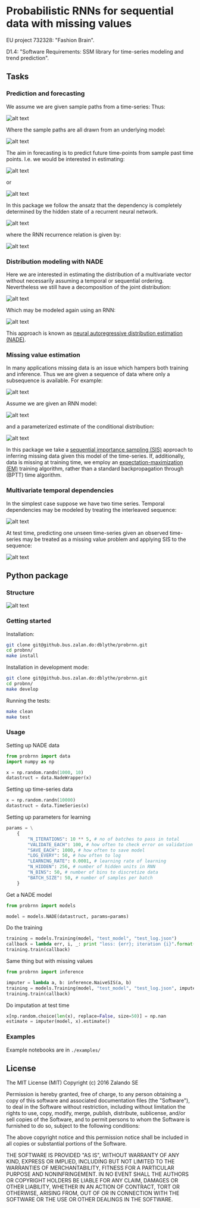 # Probabilistic RNNs for sequential data with missing values

EU project 732328: "Fashion Brain".

D1.4: "Software Requirements: SSM library for time-series modeling and trend prediction".

## Tasks

### Prediction and forecasting

We assume we are given sample paths from a time-series: 
Thus:

![alt text](./img/timeseries.png)

Where the sample paths are all drawn from an underlying model:

![alt text](./img/dist.png)

The aim in forecasting is to predict future time-points from sample past time points.
I.e. we would be interested in estimating:

![alt text](./img/expectation.png)

or

![alt text](./img/conditional.png)

In this package we follow the ansatz that the dependency is completely determined by the hidden state of a recurrent neural network.

![alt text](./img/hiddep.png)

where the RNN recurrence relation is given by:

![alt text](./img/recur.png)

### Distribution modeling with NADE

Here we are interested in estimating the distribution of a multivariate vector without necessarily assuming a temporal or sequential ordering.
Nevertheless we still have a decomposition of the joint distribution:

![alt text](./img/decomposition.png)

Which may be modeled again using an RNN:

![alt text](./img/nade.png)

This approach is known as [neural autoregressive distribution estimation (NADE)](http://proceedings.mlr.press/v15/larochelle11a/larochelle11a.pdf).

### Missing value estimation

In many applications missing data is an issue which hampers both training and inference.
Thus we are given a sequence of data where only a subsequence is available. For example:

![alt text](./img/missing.png)

Assume we are given an RNN model:

![alt text](./img/recur.png)

and a parameterized estimate of the conditional distribution:

![alt text](./img/kernel.png)

In this package we take a [sequential importance sampling (SIS)](https://en.wikipedia.org/wiki/Particle_filter) approach to inferring missing data given this model of the time-series.
If, additionally, data is missing at training time, we employ an [expectation-maximization (EM)](https://en.wikipedia.org/wiki/Expectation%E2%80%93maximization_algorithm) training algorithm, rather than a standard backpropagation through (BPTT) time algorithm.

### Multivariate temporal dependencies

In the simplest case suppose we have two time series. Temporal dependencies may be modeled by treating the interleaved sequence:

![alt text](./img/interleaved.png)

At test time, predicting one unseen time-series given an observed time-series may be treated as a missing value problem and applying SIS to the sequence:

![alt text](./img/missinginterleaved.png)


## Python package

### Structure

![alt text](./img/flow.png)

### Getting started

Installation:

``` bash 
git clone git@github.bus.zalan.do:dblythe/probrnn.git
cd probnn/
make install
```

Installation in development mode:

``` bash 
git clone git@github.bus.zalan.do:dblythe/probrnn.git
cd probnn/
make develop
```

Running the tests:

``` bash
make clean
make test
```

### Usage

Setting up NADE data

```python
from probrnn import data
import numpy as np

x = np.random.randn(1000, 10)
datastruct = data.NadeWrapper(x)
```

Setting up time-series data

```python
x = np.random.randn(10000)
datastruct = data.TimeSeries(x)
```

Setting up parameters for learning
```python
params = \
    {
        "N_ITERATIONS": 10 ** 5, # no of batches to pass in total
        "VALIDATE_EACH": 100, # how often to check error on validation data
        "SAVE_EACH": 1000, # how often to save model
        "LOG_EVERY": 50, # how often to log
        "LEARNING_RATE": 0.0001, # learning rate of learning
        "N_HIDDEN": 256, # number of hidden units in RNN
        "N_BINS": 50, # number of bins to discretize data
        "BATCH_SIZE": 50, # number of samples per batch
    }
```

Get a NADE model
```python
from probrnn import models

model = models.NADE(datastruct, params=params)
```

Do the training
```python
training = models.Training(model, "test_model", "test_log.json")
callback = lambda err, i, _: print "loss: {err}; iteration {i}".format(err=err, i=i)
training.train(callback)
```

Same thing but with missing values
```python
from probrnn import inference

imputer = lambda a, b: inference.NaiveSIS(a, b)
training = models.Training(model, "test_model", "test_log.json", imputer=imputer)
training.train(callback)
```

Do imputation at test time

```python
x[np.random.choice(len(x), replace=False, size=50)] = np.nan
estimate = imputer(model, x).estimate()
```
### Examples

Example notebooks are in ```./examples/```

## License

The MIT License (MIT)
Copyright (c) 2016 Zalando SE

Permission is hereby granted, free of charge, to any person obtaining a copy of this software and associated documentation files (the "Software"), to deal in the Software without restriction, including without limitation the rights to use, copy, modify, merge, publish, distribute, sublicense, and/or sell copies of the Software, and to permit persons to whom the Software is furnished to do so, subject to the following conditions:

The above copyright notice and this permission notice shall be included in all copies or substantial portions of the Software.

THE SOFTWARE IS PROVIDED "AS IS", WITHOUT WARRANTY OF ANY KIND, EXPRESS OR IMPLIED, INCLUDING BUT NOT LIMITED TO THE WARRANTIES OF MERCHANTABILITY, FITNESS FOR A PARTICULAR PURPOSE AND NONINFRINGEMENT. IN NO EVENT SHALL THE AUTHORS OR COPYRIGHT HOLDERS BE LIABLE FOR ANY CLAIM, DAMAGES OR OTHER LIABILITY, WHETHER IN AN ACTION OF CONTRACT, TORT OR OTHERWISE, ARISING FROM, OUT OF OR IN CONNECTION WITH THE SOFTWARE OR THE USE OR OTHER DEALINGS IN THE SOFTWARE.

